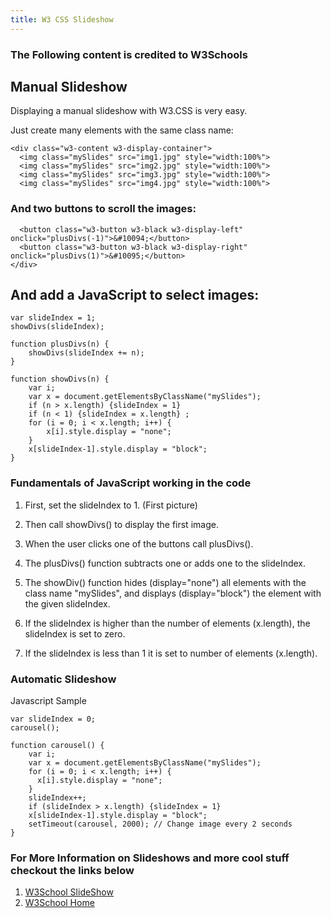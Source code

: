 ```yaml
---
title: W3 CSS Slideshow
---
```


### The Following content is credited to W3Schools

## Manual Slideshow

Displaying a manual slideshow with W3.CSS is very easy.

Just create many elements with the same class name:
```
<div class="w3-content w3-display-container">
  <img class="mySlides" src="img1.jpg" style="width:100%">
  <img class="mySlides" src="img2.jpg" style="width:100%">
  <img class="mySlides" src="img3.jpg" style="width:100%">
  <img class="mySlides" src="img4.jpg" style="width:100%">
```

### And two buttons to scroll the images:
```
  <button class="w3-button w3-black w3-display-left" onclick="plusDivs(-1)">&#10094;</button>
  <button class="w3-button w3-black w3-display-right" onclick="plusDivs(1)">&#10095;</button>
</div>
```
## And add a JavaScript to select images:

```
var slideIndex = 1;
showDivs(slideIndex);

function plusDivs(n) {
    showDivs(slideIndex += n);
}

function showDivs(n) {
    var i;
    var x = document.getElementsByClassName("mySlides");
    if (n > x.length) {slideIndex = 1} 
    if (n < 1) {slideIndex = x.length} ;
    for (i = 0; i < x.length; i++) {
        x[i].style.display = "none"; 
    }
    x[slideIndex-1].style.display = "block"; 
}
```
### Fundamentals of JavaScript working in the code

1. First, set the slideIndex to 1. (First picture)

2. Then call showDivs() to display the first image.

3. When the user clicks one of the buttons call plusDivs().

4. The plusDivs() function subtracts one or  adds one to the slideIndex.

5. The showDiv() function hides (display="none") all elements with the class name "mySlides", and displays (display="block") the element with the given slideIndex.

6. If the slideIndex is higher than the number of elements (x.length), the slideIndex is set to zero.

7. If the slideIndex is less than 1 it is set to number of elements (x.length).

### Automatic Slideshow

Javascript Sample
```
var slideIndex = 0;
carousel();

function carousel() {
    var i;
    var x = document.getElementsByClassName("mySlides");
    for (i = 0; i < x.length; i++) {
      x[i].style.display = "none"; 
    }
    slideIndex++;
    if (slideIndex > x.length) {slideIndex = 1} 
    x[slideIndex-1].style.display = "block"; 
    setTimeout(carousel, 2000); // Change image every 2 seconds
}
```
### For More Information on Slideshows and more cool stuff checkout the links below

1. <a href="https://www.w3schools.com/w3css/w3css_slideshow.asp" target="_blank">W3School SlideShow</a>
2. <a href="https://www.w3schools.com" target="_blank">W3School Home</a>
